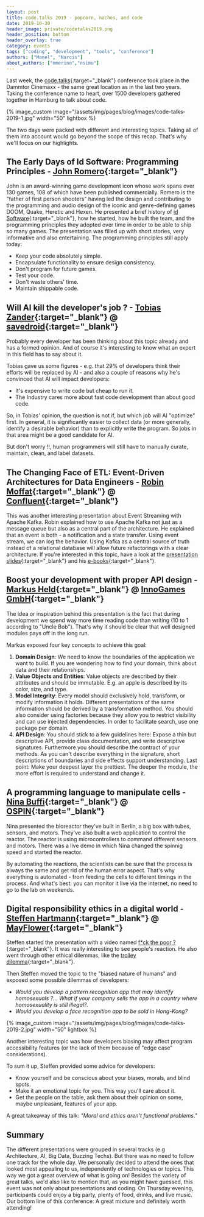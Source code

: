 ```yaml
---
layout: post
title: code.talks 2019 - popcorn, nachos, and code
date: 2019-10-30
header_image: private/codetalks2019.png
header_position: bottom
header_overlay: true
category: events
tags: ["coding", "development", "tools", "conference"]
authors: ["Manel", "Narcis"]
about_authors: ["mmerino","nsimu"]
---
```


Last week, the [code.talks](https://www.codetalks.de/home){:target="_blank"} conference took place in the Dammtor Cinemaxx - the same great location as in the last two years.
Taking the conference name to heart, over 1500 developers gathered together in Hamburg to talk about code.

{% image_custom image="/assets/img/pages/blog/images/code-talks-2019-1.jpg" width="50" lightbox %}

The two days were packed with different and interesting topics.
Taking all of them into account would go beyond the scope of this recap.
That's why we'll focus on our highlights.

## The Early Days of Id Software: Programming Principles - [John Romero](http://romero.com/bios){:target="_blank"}

John is an award-winning game development icon whose work spans over 130 games, 108 of which have been published commercially.
Romero is the "father of first person shooters" having led the design and contributing to the programming and audio design of the iconic and genre-defining games DOOM, Quake, Heretic and Hexen.
He presented a brief history of [id Software](https://www.idsoftware.com/en-gb){:target="_blank"}, how he started, how he built the team, and the programming principles they adopted over time in order to be able to ship so many games.
The presentation was filled up with short stories, very informative and also entertaining.
The programming principles still apply today: 

- Keep your code absolutely simple.
- Encapsulate functionality to ensure design consistency.
- Don't program for future games.
- Test your code.
- Don't waste others' time.
- Maintain shippable code.

## Will AI kill the developer's job ? - [Tobias Zander](https://www.codetalks.de/program#speaker-711?event=5){:target="_blank"} @ [savedroid](https://www.savedroid.com/){:target="_blank"}

Probably every developer has been thinking about this topic already and has a formed opinion.
And of course it's interesting to know what an expert in this field has to say about it.

Tobias gave us some figures - e.g. that 29% of developers think their efforts will be replaced by AI - and also a couple of reasons why he's convinced that AI will impact developers:

- It's expensive to write code but cheap to run it.
- The Industry cares more about fast code development than about good code.

So, in Tobias' opinion, the question is not if, but which job will AI "optimize" first.
In general, it is significantly easier to collect data (or more generally, identify a desirable behavior) than to explicitly write the program.
So jobs in that area might be a good candidate for AI.

But don't worry !!, human programmers will still have to manually curate, maintain, clean, and label datasets.

## The Changing Face of ETL: Event-Driven Architectures for Data Engineers - [Robin Moffat](https://www.codetalks.de/speakers#speaker-660?event=5){:target="_blank"} @ [Confluent](https://www.confluent.io/){:target="_blank"}

This was another interesting presentation about Event Streaming with Apache Kafka.
Robin explained how to use Apache Kafka not just as a message queue but also as a central part of the architecture.
He explained that an event is both - a notification and a state transfer.
Using event stream, we can log the behavior.
Using Kafka as a central source of truth instead of a relational database will allow future refactorings with a clear architecture.
If you're interested in this topic, have a look at the [presentation slides](https://talks.rmoff.net/A4pLsH/the-changing-face-of-etl-event-driven-architectures-for-data-engineers){:target="_blank"} and his [e-books](http://cnfl.io/book-bundle){:target="_blank"}.

## Boost your development with proper API design - [Markus Held](https://www.codetalks.de/program#speaker-715?event=5){:target="_blank"}  @ [InnoGames GmbH](https://www.innogames.com/){:target="_blank"}

The idea or inspiration behind this presentation is the fact that during development we spend way more time reading code than writing (10 to 1 according to "Uncle Bob").
That's why it should be clear that well designed modules pays off in the long run.

Markus exposed four key concepts to achieve this goal:
1. **Domain Design**:
We need to know the boundaries of the application we want to build.
If you are wondering how to find your domain, think about data and their relationships.
2. **Value Objects and Entities**:
Value objects are described by their attributes and should be immutable.
E.g. an apple is described by its color, size, and type.
3. **Model Integrity**:
Every model should exclusively hold, transform, or modify information it holds.
Different presentations of the same information should be derived by a transformation method.
You should also consider using factories because they allow you to restrict visibility and can use injected dependencies.
In order to facilitate search, use one package per domain.
4. **API Design**:
You should stick to a few guidelines here: Expose a thin but descriptive API, provide class documentation, and write descriptive signatures.
Furthermore you should describe the contract of your methods.
As you can't describe everything in the signature, short descriptions of boundaries and side effects support understanding.
Last point: Make your deepest layer the prettiest.
The deeper the module, the more effort is required to understand and change it.

## A programming language to manipulate cells - [Nina Buffi](https://www.codetalks.de/speakers#speaker-767?event=5){:target="_blank"} @ [OSPIN](http://ospin.de/){:target="_blank"}

Nina presented the bioreactor they've built in Berlin, a big box with tubes, sensors, and motors.
They've also built a web application to control the reactor.
The reactor is using microcontrollers to command different sensors and motors.
There was a live demo in which Nina changed the spinnig speed and started the reactor.

By automating the reactions, the scientists can be sure that the process is always the same and get rid of the human error aspect.
That's why everything is automated - from feeding the cells to different timings in the process.
And what's best: you can monitor it live via the internet, no need to go to the lab on weekends.

## Digital responsibility ethics in a digital world - [Steffen Hartmann](https://www.codetalks.de/program#speaker-709?event=5){:target="_blank"} @ [MayFlower](https://mayflower.de/){:target="_blank"}

Steffen started the presentation with a video named [f*ck the poor ?](https://www.youtube.com/watch?v=eBuC_0-d-9Y){:target="_blank"}.
It was really interesting to see people's reaction.
He also went through other ethical dilemmas, like the [trolley dilemma](https://en.wikipedia.org/wiki/Trolley_problem){:target="_blank"}.

Then Steffen moved the topic to the "biased nature of humans" and exposed some possible dilemmas of developers:
- *Would you develop a pattern recognition app that may identify homosexuals ?... What if your company sells the app in a country where homosexuality is still illegal?.*
- *Would you develop a face recognition app to be sold in Hong-Kong?*

{% image_custom image="/assets/img/pages/blog/images/code-talks-2019-2.jpg" width="50" lightbox %}

Another interesting topic was how developers biasing may affect program accessibility features (or the lack of them because of "edge case" considerations).

To sum it up, Steffen provided some advice for developers:
- Know yourself and be conscious about your biases, morals, and blind spots.
- Make it an emotional topic for you. This way you'll care about it.
- Get the people on the table, ask them about their opinion on some, maybe unpleasant, features of your app.

A great takeaway of this talk: *"Moral and ethics aren't functional problems."*

## Summary

The different presentations were grouped in several tracks (e.g Architecture, AI, Big Data, Buzzing Techs).
But there was no need to follow one track for the whole day.
We personally decided to attend the ones that looked most appealing to us, independently of technologies or topics.
This way we got a great overview of what is going on!
Besides the variety of great talks, we'd also like to mention that, as you might have guessed, this event was not only about presentations and coding.
On Thursday evening, participants could enjoy a big party, plenty of food, drinks, and live music.
Our bottom line of this conference: A great mixture and definitely worth attending!